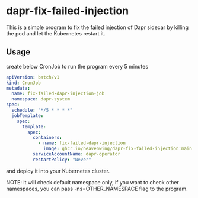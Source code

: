 # dapr-fix-failed-injection

This is a simple program to fix the failed injection of Dapr sidecar by killing the pod and let the Kubernetes restart it.

## Usage

create below CronJob to run the program every 5 minutes

```yaml
apiVersion: batch/v1
kind: CronJob
metadata:
  name: fix-failed-dapr-injection-job
  namespace: dapr-system
spec:
  schedule: "*/5 * * * *"
  jobTemplate:
    spec:
      template:
        spec:
          containers:
            - name: fix-failed-dapr-injection
              image: ghcr.io/heavenwing/dapr-fix-failed-injection:main
          serviceAccountName: dapr-operator
          restartPolicy: "Never"
```

and deploy it into your Kubernetes cluster.

NOTE: it will check default namespace only, if you want to check other namespaces, you can pass -ns=OTHER_NAMESPACE flag to the program.
